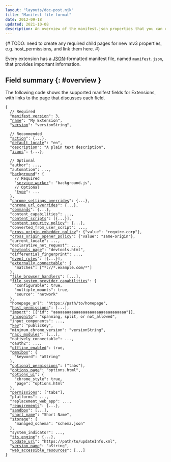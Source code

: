 ```yaml
---
layout: "layouts/doc-post.njk"
title: "Manifest file format"
date: 2012-09-18
updated: 2021-10-08
description: An overview of the manifest.json properties that you can use in your Chrome Extension.
---
```


{# TODO: need to create any required child pages for new mv3 properties, e.g. host_permissions, and link them here. #}

Every extension has a [JSON][1]\-formatted manifest file, named `manifest.json`, that provides
important information.

## Field summary {: #overview }

The following code shows the supported manifest fields for Extensions, with links to the page that
discusses each field.

<pre class="language-json"><code class="language-json"><span class="token punctuation">{</span>
  <span class="token comment">// Required</span>
  <span class="token property">"<a href="/docs/extensions/mv3/manifest/manifest_version">manifest_version</a>"</span><span class="token operator">:</span> <span class="token number">3</span><span class="token punctuation">,</span>
  <span class="token property">"<a href="/docs/extensions/mv3/manifest/name">name</a>"</span><span class="token operator">:</span> <span class="token string">"My Extension"</span><span class="token punctuation">,</span>
  <span class="token property">"<a href="/docs/extensions/mv3/manifest/version">version</a>"</span><span class="token operator">:</span> <span class="token string">"versionString"</span><span class="token punctuation">,</span>

  <span class="token comment">// Recommended</span>
  <span class="token property">"<a href="/docs/extensions/reference/action">action</a>"</span><span class="token operator">:</span> <span class="token punctuation">{</span>...<span class="token punctuation">}</span><span class="token punctuation">,</span>
  <span class="token property">"<a href="/docs/extensions/mv3/manifest/default_locale">default_locale</a>"</span><span class="token operator">:</span> <span class="token string">"en"</span><span class="token punctuation">,</span>
  <span class="token property">"<a href="/docs/extensions/mv3/manifest/description">description</a>"</span><span class="token operator">:</span> <span class="token string">"A plain text description"</span><span class="token punctuation">,</span>
  <span class="token property">"<a href="/docs/extensions/mv3/manifest/icons">icons</a>"</span><span class="token operator">:</span> <span class="token punctuation">{</span>...<span class="token punctuation">}</span><span class="token punctuation">,</span>

  <span class="token comment">// Optional</span>
  <span class="token property">"author"</span><span class="token operator">:</span> ...<span class="token punctuation">,</span>
  <span class="token property">"automation"</span><span class="token operator">:</span> ...<span class="token punctuation">,</span>
  <span class="token property">"<a href="/docs/extensions/mv3/service_workers">background</a>"</span><span class="token operator">:</span> <span class="token punctuation">{</span>
    <span class="token comment">// Required</span>
    <span class="token property">"<a href="/docs/extensions/mv3/service_workers">service_worker</a>"</span><span class="token operator">:</span> <span class="token string">"background.js"</span>,
    <span class="token comment">// Optional</span>
    <span class="token string">"<a href="/docs/extensions/mv3/migrating_to_service_workers">type</a>":</span> ...
  <span class="token punctuation">}</span><span class="token punctuation">,</span>
  <span class="token property">"<a href="/docs/extensions/mv3/settings_override">chrome_settings_overrides</a>"</span><span class="token operator">:</span> <span class="token punctuation">{</span>...<span class="token punctuation">}</span><span class="token punctuation">,</span>
  <span class="token property">"<a href="/docs/extensions/mv3/manifest/override">chrome_url_overrides</a>"</span><span class="token operator">:</span> <span class="token punctuation">{</span>...<span class="token punctuation">}</span><span class="token punctuation">,</span>
  <span class="token property">"<a href="/docs/extensions/reference/commands">commands</a>"</span><span class="token operator">:</span> <span class="token punctuation">{</span>...<span class="token punctuation">}</span><span class="token punctuation">,</span>
  <span class="token property">"content_capabilities"</span><span class="token operator">:</span> ...<span class="token punctuation">,</span>
  <span class="token property">"<a href="/docs/extensions/mv3/content_scripts">content_scripts</a>"</span><span class="token operator">:</span> <span class="token punctuation">[</span><span class="token punctuation">{</span>...<span class="token punctuation">}</span><span class="token punctuation">]</span><span class="token punctuation">,</span>
  <span class="token property">"<a href="/docs/extensions/mv3/intro/mv3-migration/#content-security-policy">content_security_policy</a>"</span><span class="token operator">:</span> <span class="token punctuation">{</span>...<span class="token punctuation">}</span><span class="token punctuation">,</span>
  <span class="token property">"converted_from_user_script"</span><span class="token operator">:</span> ...<span class="token punctuation">,</span>
  <span class="token property">"<a href="/docs/extensions/mv3/manifest/cross_origin_embedder_policy">cross_origin_embedder_policy</a>"</span><span class="token operator">:</span> <span class="token string">{"value": "require-corp"}</span><span class="token punctuation">,</span>
  <span class="token property">"<a href="/docs/extensions/mv3/manifest/cross_origin_opener_policy">cross_origin_opener_policy</a>"</span><span class="token operator">:</span> <span class="token string">{"value": "same-origin"}</span><span class="token punctuation">,</span>
  <span class="token property">"current_locale"</span><span class="token operator">:</span> ...<span class="token punctuation">,</span>
  <span class="token property">"declarative_net_request"</span><span class="token operator">:</span> ...<span class="token punctuation">,</span>
  <span class="token property">"<a href="/docs/extensions/mv3/devtools">devtools_page</a>"</span><span class="token operator">:</span> <span class="token string">"devtools.html"</span><span class="token punctuation">,</span>
  <span class="token property">"differential_fingerprint"</span><span class="token operator">:</span> ...<span class="token punctuation">,</span>
  <span class="token property">"<a href="/docs/extensions/mv3/manifest/event_rules">event_rules</a>"</span><span class="token operator">:</span> <span class="token punctuation">[</span><span class="token punctuation">{</span>...<span class="token punctuation">}</span><span class="token punctuation">]</span><span class="token punctuation">,</span>
  <span class="token property">"<a href="/docs/extensions/mv3/manifest/externally_connectable">externally_connectable</a>"</span><span class="token operator">:</span> <span class="token punctuation">{</span>
    <span class="token property">"matches"</span><span class="token operator">:</span> <span class="token punctuation">[</span><span class="token string">"*://*.example.com/*"</span><span class="token punctuation">]</span>
  <span class="token punctuation">}</span><span class="token punctuation">,</span>
  <span class="token property">"<a href="/docs/extensions/reference/fileBrowserHandler">file_browser_handlers</a>"</span><span class="token operator">:</span> <span class="token punctuation">[</span>...<span class="token punctuation">]</span><span class="token punctuation">,</span>
  <span class="token property">"<a href="/docs/extensions/reference/fileSystemProvider">file_system_provider_capabilities</a>"</span><span class="token operator">:</span> <span class="token punctuation">{</span>
    <span class="token property">"configurable"</span><span class="token operator">:</span> <span class="token boolean">true</span><span class="token punctuation">,</span>
    <span class="token property">"multiple_mounts"</span><span class="token operator">:</span> <span class="token boolean">true</span><span class="token punctuation">,</span>
    <span class="token property">"source"</span><span class="token operator">:</span> <span class="token string">"network"</span>
  <span class="token punctuation">}</span><span class="token punctuation">,</span>
  <span class="token property">"homepage_url</a>"</span><span class="token operator">:</span> <span class="token string">"https://path/to/homepage"</span><span class="token punctuation">,</span>
  <span class="token property">"<a href="/docs/extensions/reference/permissions">host_permissions</a>"</span><span class="token operator">:</span> <span class="token punctuation">[</span>...<span class="token punctuation">]</span><span class="token punctuation">,</span>
  <span class="token property">"<a href="/docs/extensions/mv2/shared_modules">import</a>"</span><span class="token operator">:</span> <span class="token punctuation">[</span><span class="token punctuation">{</span><span class="token property">"id"</span><span class="token operator">:</span> <span class="token string">"aaaaaaaaaaaaaaaaaaaaaaaaaaaaaaaa"</span><span class="token punctuation">}</span><span class="token punctuation">]</span><span class="token punctuation">,</span>
  <span class="token property">"<a href="/docs/extensions/mv3/manifest/incognito">incognito</a>"</span><span class="token operator">:</span> <span class="token string">"spanning, split, or not_allowed"</span><span class="token punctuation">,</span>
  <span class="token property">"input_components"</span><span class="token operator">:</span> ...<span class="token punctuation">,</span>
  <span class="token property">"<a href="/docs/extensions/mv3/manifest/key">key</a>"</span><span class="token operator">:</span> <span class="token string">"publicKey"</span><span class="token punctuation">,</span>
  <span class="token property">"minimum_chrome_version"</span><span class="token operator">:</span> <span class="token string">"versionString"</span><span class="token punctuation">,</span>
  <span class="token property">"<a href="/docs/extensions/mv3/manifest/nacl_modules">nacl_modules</a>"</span><span class="token operator">:</span> <span class="token punctuation">[</span>...<span class="token punctuation">]</span><span class="token punctuation">,</span>
  <span class="token property">"natively_connectable"</span><span class="token operator">:</span> ...<span class="token punctuation">,</span>
  <span class="token property">"oauth2"</span><span class="token operator">:</span> ...<span class="token punctuation">,</span>
  <span class="token property">"<a href="/docs/extensions/mv3/manifest/offline_enabled">offline_enabled</a>"</span><span class="token operator">:</span> <span class="token boolean">true</span><span class="token punctuation">,</span>
  <span class="token property">"<a href="/docs/extensions/reference/omnibox">omnibox</a>"</span><span class="token operator">:</span> <span class="token punctuation">{</span>
    <span class="token property">"keyword"</span><span class="token operator">:</span> <span class="token string">"aString"</span>
  <span class="token punctuation">}</span><span class="token punctuation">,</span>
  <span class="token property">"<a href="/docs/extensions/reference/permissions">optional_permissions</a>"</span><span class="token operator">:</span> <span class="token punctuation">[</span><span class="token string">"tabs"</span><span class="token punctuation">]</span><span class="token punctuation">,</span>
  <span class="token property">"<a href="/docs/extensions/mv3/options">options_page</a>"</span><span class="token operator">:</span> <span class="token string">"options.html"</span><span class="token punctuation">,</span>
  <span class="token property">"<a href="/docs/extensions/mv3/options">options_ui</a>"</span><span class="token operator">:</span> <span class="token punctuation">{</span>
    <span class="token property">"chrome_style"</span><span class="token operator">:</span> <span class="token boolean">true</span><span class="token punctuation">,</span>
    <span class="token property">"page"</span><span class="token operator">:</span> <span class="token string">"options.html"</span>
  <span class="token punctuation">}</span><span class="token punctuation">,</span>
  <span class="token property">"<a href="/docs/extensions/reference/permissions">permissions</a>"</span><span class="token operator">:</span> <span class="token punctuation">[</span><span class="token string">"tabs"</span><span class="token punctuation">]</span><span class="token punctuation">,</span>
  <span class="token property">"platforms"</span><span class="token operator">:</span> ...<span class="token punctuation">,</span>
  <span class="token property">"replacement_web_app"</span><span class="token operator">:</span> ...<span class="token punctuation">,</span>
  <span class="token property">"<a href="/docs/extensions/mv3/manifest/requirements">requirements</a>"</span><span class="token operator">:</span> <span class="token punctuation">{</span>...<span class="token punctuation">}</span><span class="token punctuation">,</span>
  <span class="token property">"<a href="/docs/extensions/mv3/manifest/sandbox">sandbox</a>"</span><span class="token operator">:</span> <span class="token punctuation">[</span>...<span class="token punctuation">]</span><span class="token punctuation">,</span>
  <span class="token property">"<a href="/docs/extensions/mv3/manifest/name#short_name">short_name</a>"</span><span class="token operator">:</span> <span class="token string">"Short Name"</span><span class="token punctuation">,</span>
  <span class="token property">"<a href="/docs/extensions/mv3/manifest/storage">storage</a>"</span><span class="token operator">:</span> <span class="token punctuation">{</span>
    <span class="token property">"managed_schema"</span><span class="token operator">:</span> <span class="token string">"schema.json"</span>
  <span class="token punctuation">}</span><span class="token punctuation">,</span>
  <span class="token property">"system_indicator"</span><span class="token operator">:</span> ...<span class="token punctuation">,</span>
  <span class="token property">"<a href="/docs/extensions/reference/ttsEngine">tts_engine</a>"</span><span class="token operator">:</span> <span class="token punctuation">{</span>...<span class="token punctuation">}</span><span class="token punctuation">,</span>
  <span class="token property">"<a href="/docs/extensions/mv3/hosting">update_url</a>"</span><span class="token operator">:</span> <span class="token string">"https://path/to/updateInfo.xml"</span><span class="token punctuation">,</span>
  <span class="token property">"<a href="/docs/extensions/mv3/manifest/version#version_name">version_name</a>"</span><span class="token operator">:</span> <span class="token string">"aString"</span><span class="token punctuation">,</span>
  <span class="token property">"<a href="/docs/extensions/mv3/manifest/web_accessible_resources">web_accessible_resources</a>"</span><span class="token operator">:</span> <span class="token punctuation">[</span>...<span class="token punctuation">]</span>
<span class="token punctuation">}</span></code></pre>

[1]: https://www.json.org
